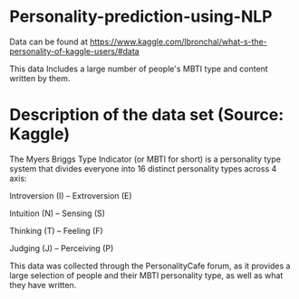 # Personality-prediction-using-NLP
Data can be found at https://www.kaggle.com/lbronchal/what-s-the-personality-of-kaggle-users/#data

This data Includes a large number of people's MBTI type and content written by them.

# Description of the data set (Source: Kaggle)

The Myers Briggs Type Indicator (or MBTI for short) is a personality type system that divides everyone into 16 distinct personality types across 4 axis:

Introversion (I) – Extroversion (E)

Intuition (N) – Sensing (S)

Thinking (T) – Feeling (F)

Judging (J) – Perceiving (P)

This data was collected through the PersonalityCafe forum, as it provides a large selection of people and their MBTI personality type, as well as what they have written.


